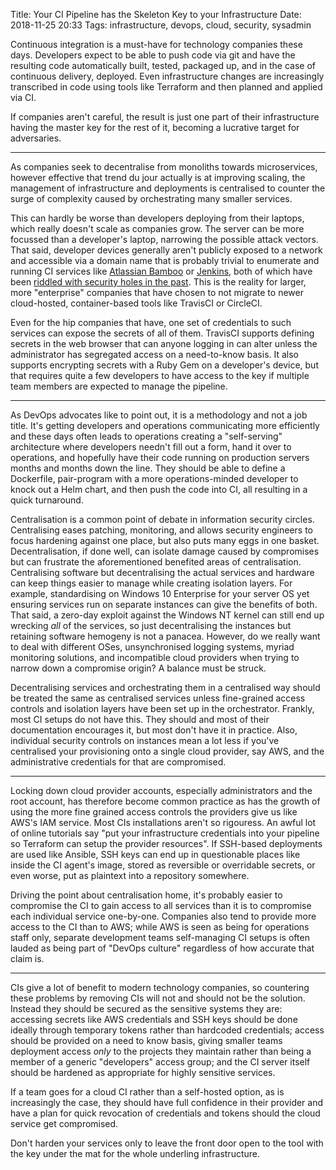 Title: Your CI Pipeline has the Skeleton Key to your Infrastructure
Date: 2018-11-25 20:33
Tags: infrastructure, devops, cloud, security, sysadmin

Continuous integration is a must-have for technology companies these days.
Developers expect to be able to push code via git and have the resulting code
automatically built, tested, packaged up, and in the case of continuous
delivery, deployed. Even infrastructure changes are increasingly transcribed in
code using tools like Terraform and then planned and applied via CI.

If companies aren't careful, the result is just one part of their infrastructure
having the master key for the rest of it, becoming a lucrative target for
adversaries.

---

As companies seek to decentralise from monoliths towards microservices, however
effective that trend du jour actually is at improving scaling, the management
of infrastructure and deployments is centralised to counter the surge of
complexity caused by orchestrating many smaller services.

This can hardly be worse than developers deploying from their laptops, which
really doesn't scale as companies grow. The server can be more focussed than a
developer's laptop, narrowing the possible attack vectors. That said, developer
devices generally aren't publicly exposed to a network and accessible via a
domain name that is probably trivial to enumerate and running CI services like
[Atlassian Bamboo](https://www.atlassian.com/software/bamboo) or
[Jenkins](https://jenkins.io), both of which have been [riddled with security
holes in the
past](https://confluence.atlassian.com/bamboo/bamboo-security-advisory-2017-03-10-876857850.html).
This is the reality for larger, more "enterprise" companies that have chosen to
not migrate to newer cloud-hosted, container-based tools like TravisCI or
CircleCI.

Even for the hip companies that have, one set of credentials to such services
can expose the secrets of all of them. TravisCI supports defining secrets in the
web browser that can anyone logging in can alter unless the administrator has
segregated access on a need-to-know basis. It also supports encrypting secrets
with a Ruby Gem on a developer's device, but that requires quite a few
developers to have access to the key if multiple team members are expected to
manage the pipeline.

---

As DevOps advocates like to point out, it is a methodology and not a job title.
It's getting developers and operations communicating more efficiently and these
days often leads to operations creating a "self-serving" architecture where
developers needn't fill out a form, hand it over to operations, and hopefully
have their code running on production servers months and months down the line.
They should be able to define a Dockerfile, pair-program with a more
operations-minded developer to knock out a Helm chart, and then push the code
into CI, all resulting in a quick turnaround.

Centralisation is a common point of debate in information security circles.
Centralising eases patching, monitoring, and allows security engineers to focus
hardening against one place, but also puts many eggs in one basket.
Decentralisation, if done well, can isolate damage caused by compromises but can
frustrate the aforementioned benefited areas of centralisation.  Centralising
software but decentralising the actual services and hardware can keep things
easier to manage while creating isolation layers. For example, standardising on
Windows 10 Enterprise for your server OS yet ensuring services run on separate
instances can give the benefits of both. That said, a zero-day exploit against
the Windows NT kernel can still end up wrecking _all_ of the services, so just
decentralising the instances but retaining software hemogeny is not a panacea.
However, do we really want to deal with different OSes, unsynchronised logging
systems, myriad monitoring solutions, and incompatible cloud providers when
trying to narrow down a compromise origin? A balance must be struck.

Decentralising services and orchestrating them in a centralised way should be
treated the same as centralised services unless fine-grained access controls and
isolation layers have been set up in the orchestrator. Frankly, most CI setups
do not have this.  They should and most of their documentation encourages it,
but most don't have it in practice. Also, individual security controls on
instances mean a lot less if you've centralised your provisioning onto a single
cloud provider, say AWS, and the administrative credentials for that are
compromised.

---

Locking down cloud provider accounts, especially administrators and the root
account, has therefore become common practice as has the growth of using the
more fine grained access controls the providers give us like AWS's IAM service.
Most CIs installations aren't so rigouress. An awful lot of online tutorials say
"put your infrastructure credentials into your pipeline so Terraform can setup
the provider resources". If SSH-based deployments are used like Ansible, SSH
keys can end up in questionable places like inside the CI agent's image, stored
as reversible or overridable secrets, or even worse, put as plaintext into a
repository somewhere.

Driving the point about centralisation home, it's probably easier to compromise
the CI to gain access to all services than it is to compromise each individual
service one-by-one. Companies also tend to provide more access to the CI than to
AWS; while AWS is seen as being for operations staff only, separate development
teams self-managing CI setups is often lauded as being part of "DevOps culture"
regardless of how accurate that claim is.

---

CIs give a lot of benefit to modern technology companies, so countering these
problems by removing CIs will not and should not be the solution. Instead they
should be secured as the sensitive systems they are: accessing secrets like AWS
credentials and SSH keys should be done ideally through temporary tokens rather
than hardcoded credentials; access should be provided on a need to know basis,
giving smaller teams deployment access _only_ to the projects they maintain
rather than being a member of a generic "developers" access group; and the CI
server itself should be hardened as appropriate for highly sensitive services.

If a team goes for a cloud CI rather than a self-hosted option, as is
increasingly the case, they should have full confidence in their provider and
have a plan for quick revocation of credentials and tokens should the cloud
service get compromised.

Don't harden your services only to leave the front door open to the tool with
the key under the mat for the whole underling infrastructure.
